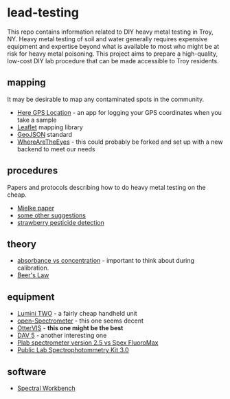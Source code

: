 # lead-testing

This repo contains information related to DIY heavy metal testing in Troy, NY.  Heavy metal testing of soil and water generally requires expensive equipment and expertise beyond what is available to most who might be at risk for heavy metal poisoning.  This project aims to prepare a high-quality, low-cost DIY lab procedure that can be made accessible to Troy residents.

## mapping

It may be desirable to map any contaminated spots in the community.

* [Here GPS Location](https://f-droid.org/repository/browse/?fdfilter=here+gps+location&fdid=com.borneq.heregpslocation) - an app for logging your GPS coordinates when you take a sample
* [Leaflet](http://leafletjs.com/) mapping library
* [GeoJSON](https://en.wikipedia.org/wiki/GeoJSON) standard
* [WhereAreTheEyes](https://f-droid.org/repository/browse/?fdfilter=where+are&fdid=org.daylightingsociety.wherearetheeyes) - this could probably be forked and set up with a new backend to meet our needs

## procedures

Papers and protocols describing how to do heavy metal testing on the cheap.

* [Mielke paper](https://www.ncbi.nlm.nih.gov/pmc/articles/PMC1651267/pdf/amjph00647-0022.pdf)
* [some other suggestions](https://www.researchgate.net/post/What_is_the_procedure_for_measuring_soil_heavy_metals_using_atomic_absorption_spectroscope_AAS)
* [strawberry pesticide detection](https://publiclab.org/notes/silverhammer/02-06-2014/detecting-pesticides-in-organic-and-conventional-raspberries-using-open-source-instrumentation)

## theory

* [absorbance vs concentration](https://terpconnect.umd.edu/~toh/models/BeersLawCurveFit.html) - important to think about during calibration.
* [Beer's Law](https://publiclab.org/notes/straylight/05-13-2013/using-the-spectroscope-for-analysis-of-concentration-beer-s-law)

## equipment
* [Lumini TWO](http://myspectral.tictail.com/product/lumini-two) - a fairly cheap handheld unit
* [open-Spectrometer](https://hackaday.io/project/1342-open-spectrometer) - this one seems decent
* [OtterVIS](https://hackaday.io/project/10738-ottervis-lgl-spectrophotometer) - **this one might be the best**
* [DAV 5](https://hackaday.io/project/11412-dav-5-uvvis-spectrometer) - another interesting one
* [Plab spectrometer version 2.5 vs Spex FluoroMax](https://publiclab.org/notes/silverhammer/02-06-2014/detecting-pesticides-in-organic-and-conventional-raspberries-using-open-source-instrumentation)
* [Public Lab Spectrophotommetry Kit 3.0](https://publiclab.org/wiki/desktop-spectrometry-kit-3-0)

## software
* [Spectral Workbench](https://spectralworkbench.org/login?back_to=/spectrums/fork/105146)

